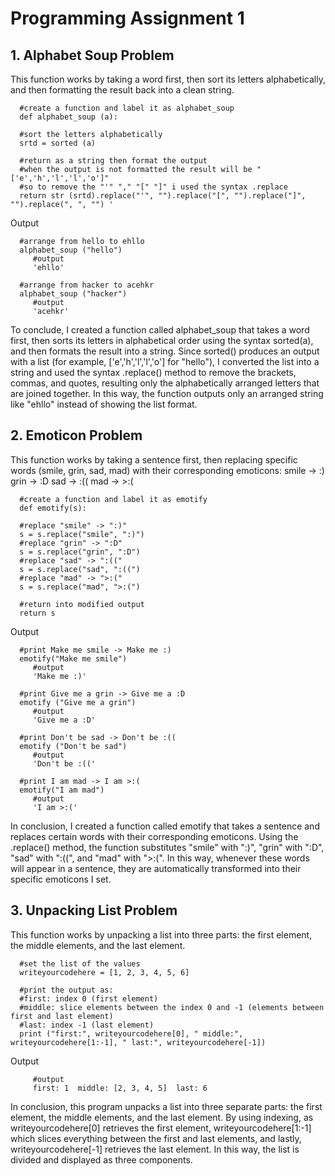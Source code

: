 # Programming Assignment 1

## 1. Alphabet Soup Problem
   This function works by taking a word first, then sort its letters alphabetically, and then formatting the result back into a clean string.

      #create a function and label it as alphabet_soup
      def alphabet_soup (a): 

      #sort the letters alphabetically
      srtd = sorted (a)

      #return as a string then format the output
      #when the output is not formatted the result will be "['e','h','l','l','o']"
      #so to remove the "'" "," "[" "]" i used the syntax .replace
      return str (srtd).replace("'", "").replace("[", "").replace("]", "").replace(", ", "") '

   Output
      
      #arrange from hello to ehllo
      alphabet_soup ("hello")
         #output
         'ehllo'

      #arrange from hacker to acehkr
      alphabet_soup ("hacker")
         #output
         'acehkr'
 
   To conclude, I created a function called alphabet_soup that takes a word first, then sorts its letters in alphabetical order using the syntax sorted(a), and then formats the result into a string. Since sorted() produces an output with a list (for example, ['e','h','l','l','o'] for "hello"), I converted the list into a string and used the syntax .replace() method to remove the brackets, commas, and quotes, resulting only the alphabetically arranged letters that are joined together. In this way, the function outputs only an arranged string like "ehllo" instead of showing the list format.

   
## 2. Emoticon Problem
   This function works by taking a sentence first, then replacing specific words (smile, grin, sad, mad) with their corresponding emoticons:
      smile   ->    :)
      grin    ->    :D
      sad     ->    :((
      mad     ->    >:(

      #create a function and label it as emotify
      def emotify(s):  
      
      #replace "smile" -> ":)" 
      s = s.replace("smile", ":)")  
      #replace "grin" -> ":D"
      s = s.replace("grin", ":D")  
      #replace "sad" -> ":(("
      s = s.replace("sad", ":((")  
      #replace "mad" -> ">:("
      s = s.replace("mad", ">:(")  

      #return into modified output
      return s

   Output
   
      #print Make me smile -> Make me :)
      emotify("Make me smile")
         #output
         'Make me :)'
   
      #print Give me a grin -> Give me a :D
      emotify ("Give me a grin")
         #output
         'Give me a :D'

      #print Don't be sad -> Don't be :((
      emotify ("Don't be sad")
         #output
         'Don't be :(('

      #print I am mad -> I am >:(
      emotify("I am mad")
         #output
         'I am >:('

   In conclusion, I created a function called emotify that takes a sentence and replaces certain words with their corresponding emoticons. Using the .replace() method, the function substitutes "smile" with ":)", "grin" with ":D", "sad" with ":((", and "mad" with ">:(". In this way, whenever these words will appear in a sentence, they are automatically transformed into their specific emoticons I set.



## 3. Unpacking List Problem
   This function works by unpacking a list into three parts: the first element, the middle elements, and the last element.

      #set the list of the values
      writeyourcodehere = [1, 2, 3, 4, 5, 6]

      #print the output as:
      #first: index 0 (first element)
      #middle: slice elements between the index 0 and -1 (elements between first and last element)
      #last: index -1 (last element)
      print ("first:", writeyourcodehere[0], " middle:", writeyourcodehere[1:-1], " last:", writeyourcodehere[-1])

   Output

         #output
         first: 1  middle: [2, 3, 4, 5]  last: 6


   In conclusion, this program unpacks a list into three separate parts: the first element, the middle elements, and the last element. By using indexing, as writeyourcodehere[0] retrieves the first element, writeyourcodehere[1:-1] which slices everything between the first and last elements, and lastly, writeyourcodehere[-1] retrieves the last element. In this way, the list is divided and displayed as three components.
